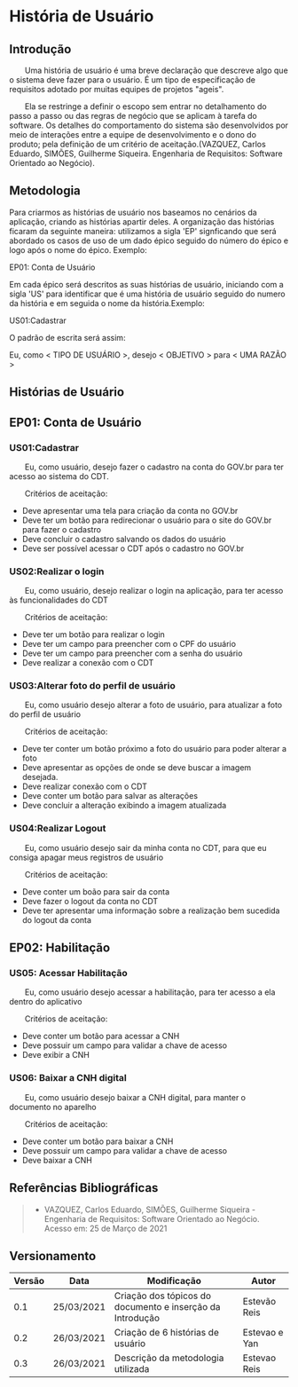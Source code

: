 # História de Usuário 

## Introdução 
&emsp;&emsp;Uma história de usuário é uma breve declaração que descreve algo que o sistema deve fazer para o usuário. É um tipo de especificação de requisitos adotado por muitas equipes de projetos "ageis".

&emsp;&emsp;Ela se restringe a definir o escopo sem entrar no detalhamento do passo a passo ou das regras de negócio que se aplicam à tarefa do software. Os detalhes do comportamento do sistema são desenvolvidos por meio de interações entre a equipe de desenvolvimento e o dono do produto; pela definição de um critério de aceitação.(VAZQUEZ, Carlos Eduardo, SIMÕES, Guilherme Siqueira. Engenharia de Requisitos: Software Orientado ao Negócio).

## Metodologia
Para criarmos as histórias de usuário nos baseamos no cenários da aplicação, criando as histórias apartir deles.
A organização das histórias ficaram da seguinte maneira: 
utilizamos a sigla 'EP' signficando que será abordado os casos de uso de um dado épico seguido do número do épico e logo após o nome do épico. Exemplo: 

EP01: Conta de Usuário

Em cada épico será descritos as suas histórias de usuário, iniciando com a sigla 'US' para identificar que é uma história de usuário seguido do numero da história e em seguida o nome da história.Exemplo:

US01:Cadastrar

O padrão de escrita será assim:

Eu, como < TIPO DE USUÁRIO >, desejo < OBJETIVO > para < UMA RAZÃO >


## Histórias de Usuário

## EP01: Conta de Usuário
 ### **US01:Cadastrar**
 &emsp;&emsp;Eu, como usuário, desejo fazer o cadastro na conta do GOV.br para ter acesso ao sistema do CDT.

 &emsp;&emsp;Critérios de aceitação:

 - Deve apresentar uma tela para criação da conta no GOV.br
 - Deve ter um botão para redirecionar o usuário para o site do GOV.br para fazer o cadastro
 - Deve concluir o cadastro salvando os dados do usuário
 - Deve ser possível acessar o CDT após o cadastro no GOV.br

 ### **US02:Realizar o login**
&emsp;&emsp;Eu, como usuário, desejo realizar o login na aplicação, para ter acesso às funcionalidades do CDT

&emsp;&emsp;Critérios de aceitação:

- Deve ter um botão para realizar o login
- Deve ter um campo para preencher com o CPF do usuário
- Deve ter um campo para preencher com a senha do usuário
- Deve realizar a conexão com o CDT


 ### **US03:Alterar foto do perfil de usuário**
&emsp;&emsp;Eu, como usuário desejo alterar a foto de usuário, para atualizar a foto do perfil de usuário

&emsp;&emsp;Critérios de aceitação:
- Deve ter conter um botão próximo a foto do usuário para poder alterar a foto
- Deve apresentar as opções de onde se deve buscar a imagem desejada.
- Deve realizar conexão com o CDT
- Deve conter um botão para salvar as alterações
- Deve concluir a alteração exibindo a imagem atualizada

 ### **US04:Realizar Logout**
&emsp;&emsp;Eu, como usuário desejo sair da minha conta no CDT, para que eu consiga apagar meus registros de usuário

&emsp;&emsp;Critérios de aceitação:
- Deve conter um boão para sair da conta
- Deve fazer o logout da conta no CDT
- Deve ter apresentar uma informação sobre a realização bem sucedida do logout da conta

## EP02: Habilitação
 ### **US05: Acessar Habilitação**
&emsp;&emsp;Eu, como usuário desejo acessar a habilitação, para ter acesso a ela dentro do aplicativo

&emsp;&emsp;Critérios de aceitação:
- Deve conter um botão para acessar a CNH
- Deve possuir um campo para validar a chave de acesso
- Deve exibir a CNH

 ### **US06: Baixar a CNH digital**
&emsp;&emsp;Eu, como usuário desejo baixar a CNH digital, para manter o documento no aparelho

&emsp;&emsp;Critérios de aceitação:
- Deve conter um botão para baixar a CNH
- Deve possuir um campo para validar a chave de acesso
- Deve baixar a CNH



## Referências Bibliográficas
> - VAZQUEZ, Carlos Eduardo, SIMÕES, Guilherme Siqueira - Engenharia de Requisitos: Software Orientado ao Negócio. Acesso em: 25 de Março de 2021

## Versionamento

| Versão | Data       | Modificação                                               | Autor         |
| ------ | ---------- | --------------------------------------------------------- | ------------  |
|  0.1   | 25/03/2021 | Criação dos tópicos do documento e inserção da Introdução | Estevão Reis  |
|  0.2   | 26/03/2021 | Criação de 6 histórias de usuário                         | Estevao e Yan |
|  0.3   | 26/03/2021 | Descrição da metodologia utilizada                        | Estevao Reis  |
